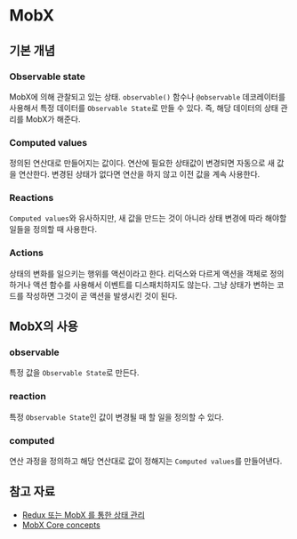# MobX

## 기본 개념

### Observable state

MobX에 의해 관찰되고 있는 상태. `observable()` 함수나 `@observable` 데코레이터를 사용해서 특정 데이터를 `Observable State`로 만들 수 있다.
즉, 해당 데이터의 상태 관리를 MobX가 해준다.

### Computed values

정의된 연산대로 만들어지는 값이다. 연산에 필요한 상태값이 변경되면 자동으로 새 값을 연산한다. 변경된 상태가 없다면 연산을 하지 않고 이전 값을 계속 사용한다.

### Reactions

`Computed values`와 유사하지만, 새 값을 만드는 것이 아니라 상태 변경에 따라 해야할 일들을 정의할 때 사용한다.

### Actions

상태의 변화를 일으키는 행위를 액션이라고 한다. 리덕스와 다르게 액션을 객체로 정의하거나 액션 함수를 사용해서 이벤트를 디스패치하지도 않는다. 그냥 상태가 변하는 코드를 작성하면 그것이 곧 액션을 발생시킨 것이 된다.

## MobX의 사용

### observable

특정 값을 `Observable State`로 만든다.

### reaction

특정 `Observable State`인 값이 변경될 때 할 일을 정의할 수 있다.

### computed

연산 과정을 정의하고 해당 연산대로 값이 정해지는 `Computed values`를 만들어낸다.

## 참고 자료

- [Redux 또는 MobX 를 통한 상태 관리](https://velog.io/@velopert/series/redux-or-mobx)
- [MobX Core concepts](https://mobx.js.org/README.html#core-concepts)
